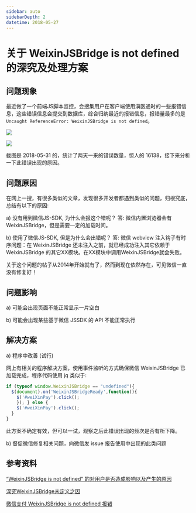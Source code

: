 ```yaml
---
sidebar: auto
sidebarDepth: 2
datetime: 2018-05-27
---
```



# 关于 WeixinJSBridge is not defined 的深究及处理方案 

## 问题现象

最近做了一个前端JS脚本监控，会搜集用户在客户端使用滇医通时的一些报错信息，这些错误信息会提交到数据库，综合归纳最近的报错信息，报错量最多的是 `Uncaught ReferenceError: WeixinJSBridge is not defined`。

![](@/img/error/WeixinJSBridge_01.png)

![](@/img/error/WeixinJSBridge_02.png)

截图是 2018-05-31 的，统计了两天一来的错误数量，惊人的 16138，接下来分析一下此错误出现的原因。



## 问题原因

在网上一搜，有很多类似的文章，发现很多开发者都遇到类似的问题，归根究底，总结有以下的原因:

a) 没有用到微信JS-SDK, 为什么会报这个错呢？
答: 微信内置浏览器会有WeixinJSBridge，但是需要一定的加载时间。

b) 使用了微信JS-SDK, 但是为什么会出错呢？
答: 微信 webview 注入钩子有时序问题：在 WeixinJSBridge 还未注入之前，就已经成功注入其它依赖于 WeixinJSBridge 的其它XX模块。在XX模块中调用WeixinJSBridge就会失败。

关于这个问题的帖子从2014年开始就有了，然而到现在依然存在，可见微信一直没有修复好！



## 问题影响

a) 可能会出现页面不能正常显示一片空白

b) 可能会出现某些基于微信 JSSDK 的 API 不能正常执行



## 解决方案

a) 程序中改善 (试行)

网上有相关的程序解决方案，使用事件监听的方式确保微信 WeixinJSBridge 已加载完成，程序代码使用 jq 类似于:

```js
if (typeof window.WeixinJSBridge == "undefined"){
  $(document).on('WeixinJSBridgeReady',function(){ 
    $('#weiXinPay').click(); 
    }); } else { 
    $('#weiXinPay').click();
  }
}
```

此方案不确定有效，但可以一试，观察之后此错误出现的频次是否有所下降。


b) 督促微信修复相关问题，向微信发 issue 报告使用中出现的此类问题



## 参考资料

[“WeixinJSBridge is not defined” 的对用户是否造成影响以及产生的原因](https://segmentfault.com/q/1010000008000754)

[深究WeixinJSBridge未定义之因](https://segmentfault.com/a/1190000008408110)

[微信支付 WeixinJSBridge is not defined 报错](https://www.cnblogs.com/ottoman/p/7614419.html)
